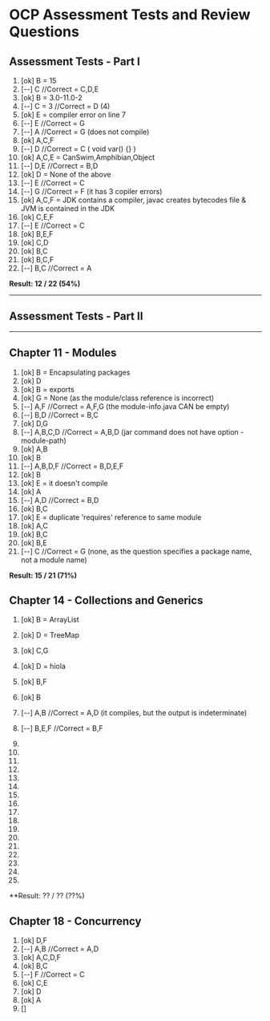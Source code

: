# OCP Assessment Tests and Review Questions

## Assessment Tests - Part I

1. [ok] B = 15
2. [--] C //Correct = C,D,E
3. [ok] B = 3.0-11.0-2
4. [--] C = 3 //Correct = D (4)
5. [ok] E = compiler error on line 7
6. [--] E //Correct = G
7. [--] A //Correct = G (does not compile)
8. [ok] A,C,F
9. [--] D //Correct = C ( void var() {} )
10. [ok] A,C,E = CanSwim,Amphibian,Object
11. [--] D,E //Correct = B,D
12. [ok] D = None of the above
13. [--] E //Correct = C
14. [--] G //Correct = F (it has 3 copiler errors)
15. [ok] A,C,F = JDK contains a compiler, javac creates bytecodes file & JVM is contained in the JDK
16. [ok] C,E,F
17. [--] E //Correct = C
18. [ok] B,E,F
19. [ok] C,D
20. [ok] B,C
21. [ok] B,C,F
22. [--] B,C //Correct = A

**Result: 12 / 22 (54%)**

-----

## Assessment Tests - Part II

-----

## Chapter 11 - Modules

1. [ok] B = Encapsulating packages
2. [ok] D
3. [ok] B = exports
4. [ok] G = None (as the module/class reference is incorrect)
5. [--] A,F //Correct = A,F,G (the module-info.java CAN be empty)
6. [--] B,D //Correct = B,C
7. [ok] D,G
8. [--] A,B,C,D //Correct = A,B,D (jar command does not have option -module-path)
9. [ok] A,B
10. [ok] B
11. [--] A,B,D,F //Correct = B,D,E,F
12. [ok] B
13. [ok] E = it doesn't compile
14. [ok] A
15. [--] A,D //Correct = B,D
16. [ok] B,C
17. [ok] E = duplicate 'requires' reference to same module
18. [ok] A,C
19. [ok] B,C
20. [ok] B,E
21. [--] C //Correct = G (none, as the question specifies a package name, not a module name)

**Result: 15 / 21 (71%)**

## Chapter 14 - Collections and Generics

1. [ok] B = ArrayList
2. [ok] D = TreeMap
3. [ok] C,G
4. [ok] D = hiola
5. [ok] B,F
6. [ok] B
7. [--] A,B //Correct = A,D (it compiles, but the output is indeterminate)
8. [--] B,E,F //Correct = B,F

9.
10.
11.
12.
13.
14.
15.
16.
17. 

18.
19.
20.
21.
22.
23.
24.
25.

**Result: ?? / ?? (??%)

## Chapter 18 - Concurrency

1. [ok] D,F
2. [--] A,B //Correct = A,D
3. [ok] A,C,D,F
4. [ok] B,C
5. [--] F //Correct = C
6. [ok] C,E
7. [ok] D
8. [ok] A
9. []